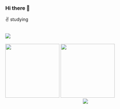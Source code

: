 
### Hi there 👋
 :v: studying 
## ![](https://visitor-badge.glitch.me/badge?page_id=wenlan-coder.readme)
<div>
<img height="170px" src="https://github-readme-stats.vercel.app/api?username=wenlan-coder" />
 <span></span>
 <img height="170px" src="https://github-readme-stats.vercel.app/api/top-langs/?username=wenlan-coder&layout=compact&langs_count=8" />
<span></span>
</div>
<div align="center">
    <img src="https://activity-graph.herokuapp.com/graph?username=wenlan-coder&theme=minimal" />
</div>
